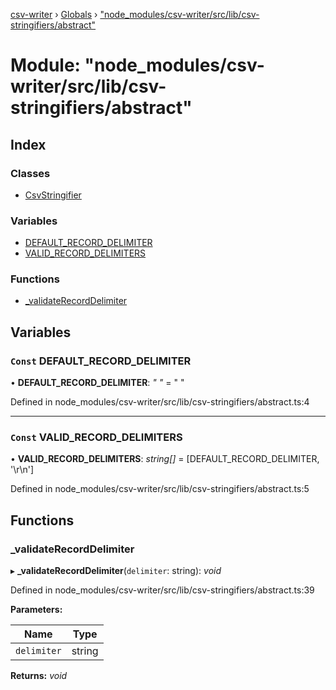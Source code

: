 [csv-writer](../README.md) › [Globals](../globals.md) › ["node_modules/csv-writer/src/lib/csv-stringifiers/abstract"](_node_modules_csv_writer_src_lib_csv_stringifiers_abstract_.md)

# Module: "node_modules/csv-writer/src/lib/csv-stringifiers/abstract"

## Index

### Classes

* [CsvStringifier](../classes/_node_modules_csv_writer_src_lib_csv_stringifiers_abstract_.csvstringifier.md)

### Variables

* [DEFAULT_RECORD_DELIMITER](_node_modules_csv_writer_src_lib_csv_stringifiers_abstract_.md#const-default_record_delimiter)
* [VALID_RECORD_DELIMITERS](_node_modules_csv_writer_src_lib_csv_stringifiers_abstract_.md#const-valid_record_delimiters)

### Functions

* [_validateRecordDelimiter](_node_modules_csv_writer_src_lib_csv_stringifiers_abstract_.md#_validaterecorddelimiter)

## Variables

### `Const` DEFAULT_RECORD_DELIMITER

• **DEFAULT_RECORD_DELIMITER**: *"
"* = "
"

Defined in node_modules/csv-writer/src/lib/csv-stringifiers/abstract.ts:4

___

### `Const` VALID_RECORD_DELIMITERS

• **VALID_RECORD_DELIMITERS**: *string[]* = [DEFAULT_RECORD_DELIMITER, '\r\n']

Defined in node_modules/csv-writer/src/lib/csv-stringifiers/abstract.ts:5

## Functions

###  _validateRecordDelimiter

▸ **_validateRecordDelimiter**(`delimiter`: string): *void*

Defined in node_modules/csv-writer/src/lib/csv-stringifiers/abstract.ts:39

**Parameters:**

Name | Type |
------ | ------ |
`delimiter` | string |

**Returns:** *void*
